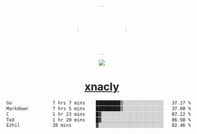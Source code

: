<p align="center">
  <img style="border-radius: 100px" width="128" height="128" src="https://avatars.githubusercontent.com/u/47723417?v=4"/>
</p>
<p align="center">
  <img src="https://komarev.com/ghpvc/?username=xnacly&&style=flat-square"/>
</p>

<h1 align="center"><a href="https://xnacly.me"> xnacly</a> </h1>

<!--START_SECTION:waka-->

```txt
Go               7 hrs 7 mins    █████████▒░░░░░░░░░░░░░░░   37.17 %
Markdown         7 hrs 5 mins    █████████▒░░░░░░░░░░░░░░░   37.00 %
C                1 hr 23 mins    █▓░░░░░░░░░░░░░░░░░░░░░░░   07.22 %
TeX              1 hr 20 mins    █▓░░░░░░░░░░░░░░░░░░░░░░░   06.98 %
Ezhil            28 mins         ▓░░░░░░░░░░░░░░░░░░░░░░░░   02.46 %
```

<!--END_SECTION:waka-->
